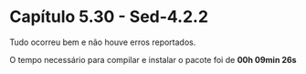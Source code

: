 # Capítulo 5.30 - Sed-4.2.2

Tudo ocorreu bem e não houve erros reportados.

O tempo necessário para compilar e instalar o pacote foi de **00h 09min 26s**


